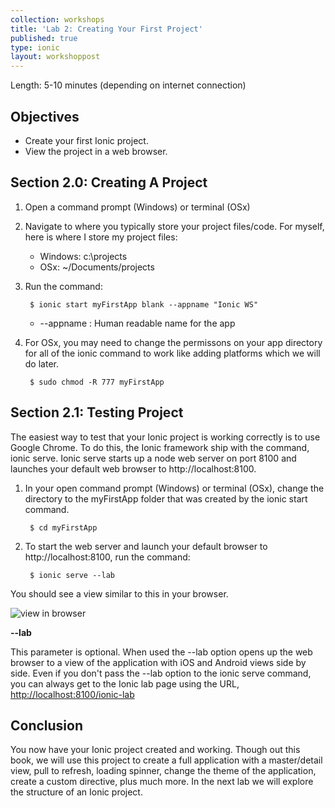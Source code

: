 ```yaml
---
collection: workshops
title: 'Lab 2: Creating Your First Project'
published: true
type: ionic
layout: workshoppost
---
```


Length: 5-10 minutes (depending on internet connection)

## Objectives

* Create your first Ionic project.
* View the project in a web browser.

## Section 2.0: Creating A Project

1. Open a command prompt (Windows) or terminal (OSx)
1. Navigate to where you typically store your project files/code.  For myself, here is where I store my project files: 
    * Windows: c:\projects
    * OSx: ~/Documents/projects
1. Run the command:
    
        $ ionic start myFirstApp blank --appname "Ionic WS"

    * --appname : Human readable name for the app
    
1. For OSx, you may need to change the permissons on your app directory for all of the ionic command to work like adding platforms which we will do later.

        $ sudo chmod -R 777 myFirstApp 


## Section 2.1: Testing Project

The easiest way to test that your Ionic project is working correctly is to use Google Chrome.  To do this, the Ionic framework ship with the command, ionic serve.  Ionic serve starts up a node web server on port 8100 and launches your default web browser to http://localhost:8100.

1. In your open command prompt (Windows) or terminal (OSx), change the directory to the myFirstApp folder that was created by the ionic start command.

        $ cd myFirstApp

1. To start the web server and launch your default browser to http://localhost:8100, run the command:

        $ ionic serve --lab

You should see a view similar to this in your browser.

![view in browser](../images/lab2/IonicLabInitialView.png)



**--lab**

This parameter is optional.  When used the --lab option opens up the web browser to a view of the application with iOS and Android views side by side.  Even if you don't pass the --lab option to the ionic serve command, you can always get to the Ionic lab page using the URL, [http://localhost:8100/ionic-lab](http://localhost:8100/ionic-lab)


## Conclusion

You now have your Ionic project created and working.  Though out this book, we will use this project to create a full application with a master/detail view, pull to refresh, loading spinner, change the theme of the application, create a custom directive, plus much more.  In the next lab we will explore the structure of an Ionic project.


